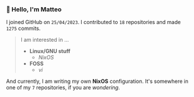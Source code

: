 ### 👋 Hello, I'm Matteo

I joined GitHub on `25/04/2023`.
I contributed to `18` repositories and made `1275` commits.

> I am interested in ...
> 
> - **Linux/GNU stuff**
>     - *NixOS*
> - **FOSS**
>   - *vi*

And currently, I am writing my own **NixOS** configuration. It's somewhere in one of my `7` repositories, if you are *wondering*.
